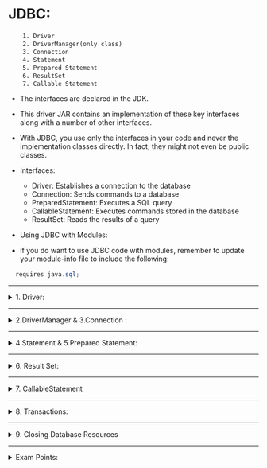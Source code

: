 # JDBC:

        1. Driver
        2. DriverManager(only class)
        3. Connection
        4. Statement
        5. Prepared Statement
        6. ResultSet 
        7. Callable Statement

- The interfaces are declared in the JDK.
- This driver JAR contains an implementation of these key interfaces along with a number of other interfaces.
- With JDBC, you use only the interfaces in your code and never the implementation classes directly. In fact, they might not even be public classes.
- Interfaces:

  
    - Driver: Establishes a connection to the database
    - Connection: Sends commands to a database
    - PreparedStatement: Executes a SQL query
    - CallableStatement: Executes commands stored in the database
    - ResultSet: Reads the results of a query

- Using JDBC with Modules:
- if you do want to use JDBC code with modules, remember to update your module-info file to include the following:
````java
  requires java.sql;
```` 
---

<details>
<summary>1. Driver:</summary>

- Driver's implementation class should be provided by vendor
- Explicit loading of driver class is not mandatory from JDBC4.0, it means ``Class.formName(Driver)`` is not required
</details>

---

<details>
<summary>2.DriverManager & 3.Connection :</summary>
- JDBC URL

![jdbc_url_format.png](jdbc-images/jdbc_url_format.png)

- Examples:
````java
jdbc:postgresql://localhost/zoo
jdbc:oracle:thin:@123.123.123.123:1521:zoo
jdbc:mysql://localhost:3306
jdbc:mysql://localhost:3306/zoo?profileSQL=true
````

#### DB Connection:
- There are two main ways to get a Connection: DriverManager and DataSource. DriverManager is the one covered on the exam.
- The DriverManager class is in the JDK
- ``Class.formName(Driver)`` is not required from JDBC 4.0
- How to get connection?
- java.sql.DriverManager class provides the following three static methods to retrieve a Connection object:
````java
static Connection getConnection(String url); //Attempts to establish a connection to the given database URL.

static Connection getConnection(String url, Properties info); 

static Connection getConnection(String url, String user, String password); 
````

- the preferred way of getting a Connection is to use a javax.sql.DataSource instead of java.sql.DriverManager.

</details>

---

<details>
<summary>4.Statement & 5.Prepared Statement:</summary>

### PreparedStatement:

![sattement_types.png](jdbc-images/sattement_types.png)

- PreparedStatement and CallableStatement both are subinterfaces of Statement.
- A Statement and a PreparedStatement are similar to each other, except that a PreparedStatement takes parameters, while a Statement does not. 
- A Statement just executes whatever SQL query you give it.
- Using the Statement interface directly is not in scope for the JDBC exam
- How to create a Prepared Statement?
- Syntax:
````java
PreparedStatement prepareStatement(String sql); // Creates a PreparedStatement object for sending parameterized SQL statements to the database.

PreparedStatement prepareStatement(String sql, int autoGeneratedKeys);

PreparedStatement prepareStatement(String sql, int[] columnIndexes);

PreparedStatement prepareStatement(String sql, String[] columnNames);

PreparedStatement prepareStatement(String sql, int resultSetType, int resultSetConcurrency);

PreparedStatement prepareStatement(String sql, int resultSetType, int resultSetConcurrency, int resultSetHoldability);

````
- Passing a SQL statement when creating the object is mandatory.
- Examples:

````java
try (var ps = conn.prepareStatement()) { // DOES NOT COMPILE
}
````
- Methods on Prepared Statement:

![prepared_stmt_methods.png](jdbc-images/prepared_stmt_methods.png)

````java
boolean execute(); // Executes any SQL statement in this PreparedStatement object, return true if ResultSet exists

default long executeLargeUpdate(); // Executes the SQL statement in this PreparedStatement object, which must be an SQL Data Manipulation Language (DML) statement, such as INSERT, UPDATE or DELETE; or an SQL statement that returns nothing, such as a DDL statement.

ResultSet executeQuery(); // Executes the SQL query in this PreparedStatement object and returns the ResultSet object generated by the query.

int executeUpdate(); // Executes the SQL statement in this PreparedStatement object, which must be an SQL Data Manipulation Language (DML) statement, such as INSERT, UPDATE or DELETE; or an SQL statement that returns nothing, such as a DDL statement.
````

- execute method return types:

![execute_method_return_types.png](jdbc-images/execute_method_return_types.png)



#### Modifying Data with executeUpdate(): (DELETE, INSERT, or UPDATE.)
- DELETE, INSERT, or UPDATE SQL statements use method called executeUpdate(), which returns number of rows got affected for this query.
````java
var insertSql = "INSERT INTO exhibits VALUES(10, 'Deer', 3)";
var updateSql = "UPDATE exhibits SET name = '' WHERE name = 'None'";
var deleteSql = "DELETE FROM exhibits WHERE id = 10";

try (var ps = conn.prepareStatement(insertSql)) {
    int result = ps.executeUpdate();
    System.out.println(result); // 1: how many rows are affected
}

try (var ps = conn.prepareStatement(updateSql)) {
    int result = ps.executeUpdate();
    System.out.println(result); // 0
}

try (var ps = conn.prepareStatement(deleteSql)) {
    int result = ps.executeUpdate();
    System.out.println(result); // 1
}
````

#### Reading Data with executeQuery(): (SELECT)
- To execute SELECT queries we use executeQuery() method.
- Since we are running a query to get a result, the return type is ResultSet.

````java
var sql = "SELECT * FROM exhibits";
try (var ps = conn.prepareStatement(sql);
    ResultSet rs = ps.executeQuery() ) {

    // work with rs
}
````
#### Processing Data with execute(): (ANY Queries)
- third method called execute() that can run either a query or an update.
- It returns a boolean so that we know whether there is a ResultSet.

````java
boolean isResultSet = ps.execute();
if (isResultSet) {
  try (ResultSet rs = ps.getResultSet()) {
      System.out.println("ran a query");
  }
} else {
  int result = ps.getUpdateCount();
  System.out.println("ran an update");
}
````

#### Working with Parameters:
- JDBC starts counting columns with 1 rather than 0. A common exam question tests that you know this!
- bind variables are counted starting with 1 rather than 0.
- 
````java
public static void register(Connection conn, int key, int type, String name) throws SQLException {
    String sql = "INSERT INTO names VALUES(?, ?, ?)"; //three bind variables.
    try (PreparedStatement ps = conn.prepareStatement(sql)) {
        ps.setInt(1, key); //bind variables are counted starting with 1 rather than 0.
        ps.setString(3, name);
        ps.setInt(2, type);
        ps.executeUpdate();
    }
}
````
- Number of Bind variables and setting values should match otherwise we get SQLException
- If we either don't set values for all the Bind Varaibles or by setting more variables, both cases, the code compiles, and you get a SQLException during runtime.

![set_methods_preparestmt.png](jdbc-images/set_methods_preparestmt.png)

##### Updating Multiple Records:

````java
var sql = "INSERT INTO names VALUES(?, ?, ?)";
try (var ps = conn.prepareStatement(sql)) {
  ps.setInt(1, 20); // only way to set bind value using index
  ps.setInt(2, 1);
  ps.setString(3, "Ester");
  ps.executeUpdate();
  
  ps.setInt(1, 21);
  ps.setString(3, "Elias");
  ps.executeUpdate();
}
````
</details>

---

<details>
<summary>6. Result Set: </summary>

## ResultSet:
- A ResultSet has a cursor, which points to the current location in the data.

![result_set_def.png](jdbc-images/result_set_def.png)

- When working with a ResultSet, most of the time, you will write a loop to look at each row.
- Example:
````java
String sql = "SELECT id, name FROM exhibits";
var idToNameMap = new HashMap<Integer, String>();
try (var ps = conn.prepareStatement(sql); ResultSet rs = ps.executeQuery()) {
    while (rs.next()) {
        int id = rs.getInt("id"); //by column name
        String name = rs.getString(2);//by column number
        idToNameMap.put(id, name);
    }
    System.out.println(idToNameMap);
}
//output: {1=African Elephant, 2=Zebra}
````
- We did say the “best way” to get data was with column names. There is another way to access the columns. You can use an index, counting from 1 instead of a column name.
- When you want only one row, you use an if statement rather than a while loop.
````java
var sql = "SELECT count(*) FROM exhibits";
try (var ps = conn.prepareStatement(sql); var rs = ps.executeQuery()) {
    if (rs.next()) {
        int count = rs.getInt(1);
        System.out.println(count);
    }
}
````
- It is important to check that rs.next() returns true before trying to call a getter on the ResultSet.

````text
- Always use an if statement or while loop when calling rs.next().
- Column indexes begin with 1.
````
![rs_get_methods.png](jdbc-images/rs_get_methods.png)

</details>

---

<details>
<summary> 7. CallableStatement</summary>

## CallableStatement:

- A stored procedure is code that is compiled in advance and stored in the database.
- stored procedures allow parameters to be for input only, output only, or both.

![callable_stmt_example.png](jdbc-images/callable_stmt_example.png)

#### Calling a Procedure without Parameters:

````java
String sql = "{call read_e_names()}";
try (CallableStatement cs = conn.prepareCall(sql); ResultSet rs = cs.executeQuery()) {
    while (rs.next()) {
        System.out.println(rs.getString(3));
    }
}
````

#### Passing an IN Parameter:
````java
var sql = "{call read_names_by_letter(?)}";
try (var cs = conn.prepareCall(sql)) {
    cs.setString("prefix", "Z");
    try (var rs = cs.executeQuery()) {
        while (rs.next()) {
            System.out.println(rs.getString(3));
        }
    }
}
````
#### Returning an OUT Parameter:
````java
var sql = "{?= call magic_number() }";
try (var cs = conn.prepareCall(sql)) {
    cs.registerOutParameter(1, Types.INTEGER);
    cs.execute();
    System.out.println(cs.getInt("num"));
}
````
#### Working with an INOUT Parameter:
````java
var sql = "{?= call double_number(?)}";
try (var cs = conn.prepareCall(sql)) {
    cs.setInt(1, 8);
    cs.registerOutParameter(1, Types.INTEGER);
    cs.execute();
    System.out.println(cs.getInt("num"));
}
````
#### Using Additional Options:

- Both PreparedStatement and CallableStatement support ResultSet type and concurrency options.
- There are three ResultSet integer type values:

        
        1. ResultSet.TYPE_FORWARD_ONLY: Can go through the ResultSet only one row at a time
        
        2. ResultSet.TYPE_SCROLL_INSENSITIVE: Can go through the ResultSet in any order but will not see changes made to the underlying database table

        3. ResultSet.TYPE_SCROLL_SENSITIVE: Can go through the ResultSet in any order and will see changes made to the underlying database table
- There are two ResultSet integer concurrency mode values:


        1. ResultSet.CONCUR_READ_ONLY: The ResultSet cannot be updated.

        2. ResultSet.CONCUR_UPDATABLE: The ResultSet can be updated.
- These options are integer values, not enum values, which means you pass both as additional parameters after the SQL.

````java
conn.prepareCall(sql, ResultSet.TYPE_FORWARD_ONLY, ResultSet.CONCUR_READ_ONLY);

conn.prepareStatement(sql, ResultSet.TYPE_SCROLL_INSENSITIVE, ResultSet.CONCUR_UPDATABLE);
````
- Remember that type always comes first. Also, the methods that take type also take concurrency mode, so be wary of any question that only passes one option.

#### Summary:
- Braces ({})
- Bind variable (?) if it is an OUT parameter
- Call to registerOutParameter()

</details>

---

<details>
<summary>8. Transactions:</summary>

## Controlling Data with Transactions:

- A commit is like saving a file. On the exam, changes commit automatically unless otherwise specified.
- A transaction is when one or more statements are grouped with the final results committed or rolled back. 
- Rollback is like closing a file without saving. All the changes from the start of the transaction are discarded.

````java
public static void main(String[] args) throws SQLException {
    try (Connection conn = DriverManager.getConnection("jdbc:hsqldb:file:zoo")) {
        conn.setAutoCommit(false);
        var elephantRowsUpdated = updateRow(conn, 5, "African Elephant");
        var zebraRowsUpdated = updateRow(conn, -5, "Zebra");
        
        if (! elephantRowsUpdated || ! zebraRowsUpdated)
            conn.rollback();
        else {
            String selectSql = """
                    SELECT COUNT(*)
                    FROM exhibits
                    WHERE num_acres <= 0""";
            
            try (PreparedStatement ps = conn.prepareStatement(selectSql); ResultSet rs = ps.executeQuery()) {
                rs.next();
                int count = rs.getInt(1);
                if (count == 0)
                    conn.commit();
                else
                    conn.rollback();
            } 
        } 
    }
}
        
private static boolean updateRow(Connection conn, int numToAdd, String name) throws SQLException {
     String updateSql = """
            UPDATE exhibits
            SET num_acres = num_acres + ?
            WHERE name = ?""";
     try (PreparedStatement ps = conn.prepareStatement(updateSql)) {
        ps.setInt(1, numToAdd);
        ps.setString(2, name);
        return ps.executeUpdate() > 0;
     } 
}
````

#### Bookmarking with Savepoints:
- So far, we have rolled back to the point where autocommit was turned off. 
- You can use savepoints to have more control of the rollback point.
````java
conn.setAutoCommit(false);
Savepoint sp1 = conn.setSavepoint();
 // database code
Savepoint sp2 = conn.setSavepoint("second savepoint");
 // database code
conn.rollback(sp2);
 // database code
conn.rollback(sp1);
````
- Order matters. If we reversed lines rollback sp1 and sp2, the code would throw an exception.
- Rolling back to sp1 gets rid of any changes made after that, which includes the second savepoint!
- Similarly, calling conn.rollback() on would void both savepoints, and rollback of any savepoint would again throw an exception.

![transaction_methods.png](jdbc-images/transaction_methods.png)


#### Summary:
- calling setAutoCommit(true) will automatically trigger a commit when you are not already in autocommit mode. 
- After that, autocommit mode takes effect, and each statement is automatically committed.
- if you have autocommit set to false and close your connection without rolling back or committing your changes. The answer is that the behavior is undefined.
- It may commit or roll back, depending solely on the driver

</details>

---

<details>
<summary>9. Closing Database Resources</summary>

- The resources need to be closed in a specific order. The ResultSet is closed first, followed by the PreparedStatement (or CallableStatement) and then the Connection.
- While it is a good habit to close all three resources, it isn’t strictly necessary.
- Closing a Connection also closes PreparedStatement (or CallableStatement) and ResultSet.
- Closing a PreparedStatement (or CallableStatement) also closes the ResultSet.
- It is important to close resources in the right order. This avoids both resource leaks and exceptions.

</details>

---

<details>
<summary>Exam Points: </summary>

## Exam Points:
- JDBC Driver JAR must implement the interfaces, Driver, Connection, Statement, PreparedStatement, CallableStatement and ResultSet
- Example-1:
- we get an exception because the driver can’t translate the query into the expected return type.
- We get a SQLException when using executeUpdate() with SQL that executes SELECT query.
- We get a SQLException when using executeQuery() with SQL that changes the database.
````java
var sql = "SELECT * FROM names";
try (var ps = conn.prepareStatement(sql)) {
    var result = ps.executeUpdate();//runtime exception: SQLException: statement does not generate a row count
    //We can’t get a compiler error since the SQL is a String.
}
````

- What about if you try to set more values than you have as bind variables?
- What about if you set fewer values than you have as bind variables?
- Both cases it compiles and throws SQLException during runtime
- How many ways to set Values to Bind Variables?
- Only one way that is by using index which starts from 1
- How many ways to retrieve the data from ResultSet?
- Two Ways: 1. by using column number(starts from 1) and 2. by using column name.

#### ResultSet Workbook
1. Attempting to access a column name or index that does not exist throws a SQLException
````java
var sql = "SELECT count(*) AS count FROM exhibits";
try (var ps = conn.prepareStatement(sql);
    var rs = ps.executeQuery()) {
    if (rs.next()) {
        var count = rs.getInt("total"); // SQLException: column name total not found
        System.out.println(count);
    }
}
````

````java
var sql = "SELECT * FROM exhibits where name='Not in table'";
try (var ps = conn.prepareStatement(sql);
    var rs = ps.executeQuery()) {
    rs.next(); //returns false
    rs.getInt(1); // SQLException
}
````

2. by default ResultSet cursor points at a location before the first row, so calling rs.next() is mandatory otherwise will get SQLException
````java
var sql = "SELECT count(*) FROM exhibits";
try (var ps = conn.prepareStatement(sql); var rs = ps.executeQuery()) {
    rs.getInt(1); // SQLException: rs is pointing before first-row
}
````

</details>


